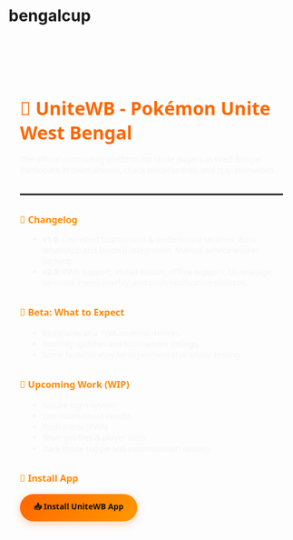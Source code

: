 # bengalcup
<section id="readme" style="padding: 60px 20px; max-width: 800px; margin: auto; font-family: 'Segoe UI', sans-serif; color: #f5f5f5;">
  <h2 style="color: #ff6600; font-size: 2rem; margin-bottom: 1rem;">🧢 UniteWB - Pokémon Unite West Bengal</h2>
  <p>The official community platform for Unite players in West Bengal. Participate in tournaments, check leaderboards, and stay connected.</p>

  <hr style="border: 1px solid rgba(255,255,255,0.1); margin: 2rem 0;">

  <h3 style="color: #ff8800; margin-bottom: 0.5rem;">📝 Changelog</h3>
  <ul style="margin-left: 1rem;">
    <li><strong>v1.0</strong>: Launched tournament & leaderboard sections. Basic WhatsApp and Discord integration. Manual service worker caching.</li>
    <li><strong>v2.0</strong>: PWA support, install button, offline support, UI redesign, carousel, menu overlay, and push notification skeleton.</li>
  </ul>

  <h3 style="color: #ff8800; margin-top: 2rem;">🧪 Beta: What to Expect</h3>
  <ul style="margin-left: 1rem;">
    <li>Installable as a PWA on most devices.</li>
    <li>Monthly updates and tournament listings.</li>
    <li>Some features may be experimental or under testing.</li>
  </ul>

  <h3 style="color: #ff8800; margin-top: 2rem;">🔧 Upcoming Work (WIP)</h3>
  <ul style="margin-left: 1rem;">
    <li>Secure login system</li>
    <li>Live tournament results</li>
    <li>Push alerts (PWA)</li>
    <li>Team profiles & player stats</li>
    <li>Dark mode toggle and customization options</li>
  </ul>

  <h3 style="color: #ff8800; margin-top: 2rem;">📲 Install App</h3>
  <a href="#" id="installAppReadme" style="display: inline-block; padding: 12px 24px; background: linear-gradient(135deg, #ff6600, #ff9900); color: #111; border-radius: 30px; font-weight: bold; text-decoration: none; box-shadow: 0 4px 15px rgba(255, 102, 0, 0.3);">
    📥 Install UniteWB App
  </a>
</section>
